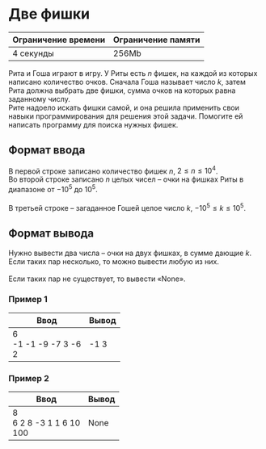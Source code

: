 # Две фишки

| Ограничение времени | Ограничение памяти |
|---------------------|--------------------|
| 4 секунды           | 256Mb              |

Рита и Гоша играют в игру. У Риты есть $n$ фишек, на каждой из которых написано количество очков. Сначала Гоша называет число $k$, затем Рита должна выбрать две фишки, сумма очков на которых равна заданному числу.<br>
Рите надоело искать фишки самой, и она решила применить свои навыки программирования для решения этой задачи. Помогите ей написать программу для поиска нужных фишек.

## Формат ввода

В первой строке записано количество фишек $n$, $2 ≤ n ≤ 10^4$.<br>
Во второй строке записано $n$ целых чисел – очки на фишках Риты в диапазоне от $-10^5$ до $10^5$.<br>
<br>
В третьей строке – загаданное Гошей целое число $k$, $-10^5 ≤ k ≤ 10^5$.

## Формат вывода

Нужно вывести два числа – очки на двух фишках, в сумме дающие $k$.<br>
Если таких пар несколько, то можно вывести любую из них.<br>
<br>
Если таких пар не существует, то вывести «None».

### Пример 1

| Ввод                       | Вывод |
|----------------------------|-------|
| 6<br>-1 -1 -9 -7 3 -6<br>2 | -1 3  |

### Пример 2

| Ввод                          | Вывод |
|-------------------------------|-------|
| 8<br>6 2 8 -3 1 1 6 10<br>100 | None  |
